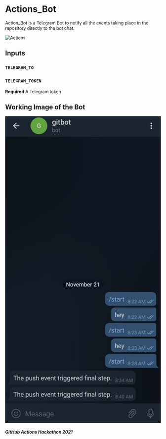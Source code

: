 # Actions_Bot

Action_Bot is a Telegram Bot to notify all the events taking place in the repository directly to the bot chat.

![Actions](https://github.com/Raswanth8/Actions_Bot/actions/workflows/notifier.yml/badge.svg)

## Inputs

### `TELEGRAM_TO`
### `TELEGRAM_TOKEN`

**Required** A Telegram token

## Working Image of the Bot
![alt text](./images/Telbot.jpg)
<br>
<br>
***GitHub Actions Hackathon 2021***
